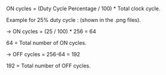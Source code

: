 ON cycles = (Duty Cycle Percentage / 100) * Total clock cycle.

Example for 25% duty cycle : (shown in the .png files).

-> ON cycles = (25 / 100) * 256 = 64

64 = Total number of ON cycles.

-> OFF cycles = 256-64 = 192

192 = Total number of OFF cycles.
